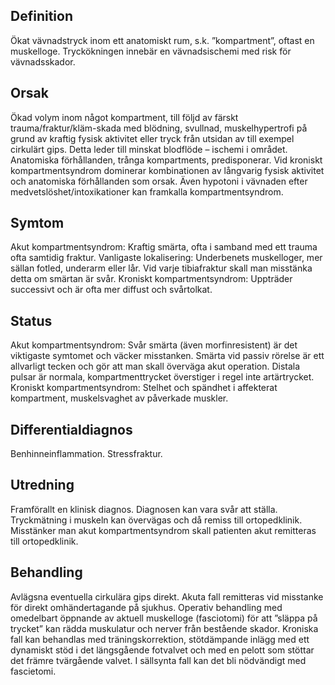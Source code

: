 ## Definition

Ökat vävnadstryck inom ett anatomiskt rum, s.k. ”kompartment”, oftast en muskelloge. Tryckökningen innebär en vävnadsischemi med risk för vävnadsskador.

## Orsak

Ökad volym inom något kompartment, till följd av färskt trauma/fraktur/kläm-skada med blödning, svullnad, muskelhypertrofi på grund av kraftig fysisk aktivitet eller tryck från utsidan av till exempel cirkulärt gips. Detta leder till minskat blodflöde – ischemi i området. Anatomiska förhållanden, trånga kompartments, predisponerar. Vid kroniskt kompartmentsyndrom dominerar kombinationen av långvarig fysisk aktivitet och anatomiska förhållanden som orsak. Även hypotoni i vävnaden efter medvetslöshet/intoxikationer kan framkalla kompartmentsyndrom.

## Symtom

Akut kompartmentsyndrom: Kraftig smärta, ofta i samband med ett trauma ofta samtidig fraktur. Vanligaste lokalisering: Underbenets muskelloger, mer sällan fotled, underarm eller lår. Vid varje tibiafraktur skall man misstänka detta om smärtan är svår.
Kroniskt kompartmentsyndrom: Uppträder successivt och är ofta mer diffust och svårtolkat.

## Status

Akut kompartmentsyndrom: Svår smärta (även morfinresistent) är det viktigaste symtomet och väcker misstanken. Smärta vid passiv rörelse är ett allvarligt tecken och gör att man skall överväga akut operation. Distala pulsar är normala, kompartmenttrycket överstiger i regel inte artärtrycket.
Kroniskt kompartmentsyndrom: Stelhet och spändhet i affekterat kompartment, muskelsvaghet av påverkade muskler.

## Differentialdiagnos

Benhinneinflammation. Stressfraktur.

## Utredning

Framförallt en klinisk diagnos. Diagnosen kan vara svår att ställa. Tryckmätning i muskeln kan övervägas och då remiss till ortopedklinik. Misstänker man akut kompartmentsyndrom skall patienten akut remitteras till ortopedklinik.

## Behandling

Avlägsna eventuella cirkulära gips direkt. Akuta fall remitteras vid misstanke för direkt omhändertagande på sjukhus. Operativ behandling med omedelbart öppnande av aktuell muskelloge (fasciotomi) för att ”släppa på trycket” kan rädda muskulatur och nerver från bestående skador. Kroniska fall kan behandlas med träningskorrektion, stötdämpande inlägg med ett dynamiskt stöd i det längsgående fotvalvet och med en pelott som stöttar det främre tvärgående valvet. I sällsynta fall kan det bli nödvändigt med fascietomi.

